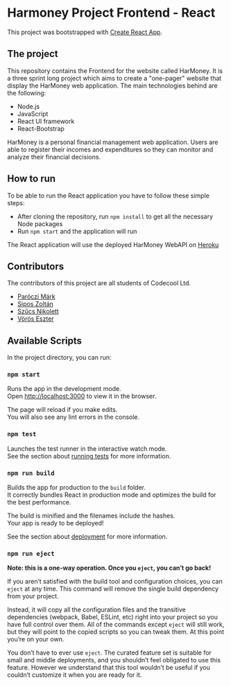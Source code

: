 # Harmoney Project Frontend - React

This project was bootstrapped with [Create React App](https://github.com/facebook/create-react-app).

## The project
This repository contains the Frontend for the website called HarMoney. It is a three sprint long project which aims to 
create a "one-pager" website that display the HarMoney web application. The main technologies behind are the following:
 * Node.js
 * JavaScript
 * React UI framework
 * React-Bootstrap

HarMoney is a personal financial management web application. Users are able to register their incomes and expenditures so
they can monitor and analyze their financial decisions.

## How to run
To be able to run the React application you have to follow these simple steps:
 * After cloning the repository, run ```npm install``` to get all the necessary Node packages
 * Run ```npm start``` and the application will run
 
The React application will use the deployed HarMoney WebAPI on [Heroku](https://har-money.herokuapp.com/)

## Contributors
The contributors of this project are all students of Codecool Ltd.

 * [Paróczi Márk](https://github.com/MParoczi)
 * [Sipos Zoltán](https://github.com/siposzoltan03)
 * [Szűcs Nikolett](https://github.com/szucsnikolett)
 * [Vörös Eszter](https://github.com/wory04)

## Available Scripts

In the project directory, you can run:

### `npm start`

Runs the app in the development mode.<br />
Open [http://localhost:3000](http://localhost:3000) to view it in the browser.

The page will reload if you make edits.<br />
You will also see any lint errors in the console.

### `npm test`

Launches the test runner in the interactive watch mode.<br />
See the section about [running tests](https://facebook.github.io/create-react-app/docs/running-tests) for more information.

### `npm run build`

Builds the app for production to the `build` folder.<br />
It correctly bundles React in production mode and optimizes the build for the best performance.

The build is minified and the filenames include the hashes.<br />
Your app is ready to be deployed!

See the section about [deployment](https://facebook.github.io/create-react-app/docs/deployment) for more information.

### `npm run eject`

**Note: this is a one-way operation. Once you `eject`, you can’t go back!**

If you aren’t satisfied with the build tool and configuration choices, you can `eject` at any time. This command will remove the single build dependency from your project.

Instead, it will copy all the configuration files and the transitive dependencies (webpack, Babel, ESLint, etc) right into your project so you have full control over them. All of the commands except `eject` will still work, but they will point to the copied scripts so you can tweak them. At this point you’re on your own.

You don’t have to ever use `eject`. The curated feature set is suitable for small and middle deployments, and you shouldn’t feel obligated to use this feature. However we understand that this tool wouldn’t be useful if you couldn’t customize it when you are ready for it.
